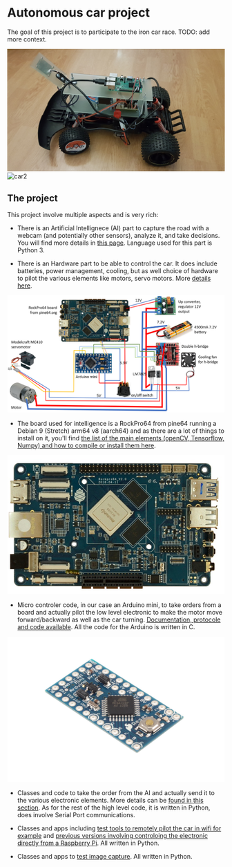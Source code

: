 # Autonomous car project

The goal of this project is to participate to the iron car race.
TODO: add more context.

![car](/AutonomousCar/docs/thecar.jpg)
![car2](/AutonomousCar/docs/P_20190309_220020.jpg)

## The project

This project involve multiple aspects and is very rich:

- There is an Artificial Intellignece (AI) part to capture the road with a webcam (and potentially other sensors), analyze it, and take decisions. You will find more details in [this page](/AutonomousCar/ai.md). Language used for this part is Python 3.

- There is an Hardware part to be able to control the car. It does include batteries, power management, cooling, but as well choice of hardware to pilot the various elements like motors, servo motors. More [details here](/AutonomousCar/electronic.md).

![schema](/AutonomousCar/docs/schema.png)

- The board used for intelligence is a RockPro64 from pine64 running a Debian 9 (Stretch) arm64 v8 (aarch64) and as there are a lot of things to install on it, you'll find [the list of the main elements (openCV, Tensorflow, Numpy) and how to compile or install them here](/AutonomousCar/software.md).

![rockpro64](/AutonomousCar/docs/ROCKPro64_slide.jpg)

- Micro controler code, in our case an Arduino mini, to take orders from a board and actually pilot the low level electronic to make the motor move forward/backward as well as the car turning. [Documentation, protocole and code available](/AutonomousCar/ArduinoControl/readme.md). All the code for the Arduino is written in C.

![arduino](/AutonomousCar/docs/arduino.jpg)

- Classes and code to take the order from the AI and actually send it to the various electronic elements. More details can be [found in this section](/AutonomousCar/PythonSerialControl/readme.md). As for the rest of the high level code, it is written in Python, does involve Serial Port communications.

- Classes and apps including [test tools to remotely pilot the car in wifi for example](/AutonomousCar/PythonSerialControl/Webcontrol.py) and [previous versions involving controloing the electronic directly from a Raspberry Pi](/AutonomousCar/RaspberryPiControl/readme.md). All written in Python.

- Classes and apps to [test image capture](/AutonomousCar/ImageWeb). All written in Python.
